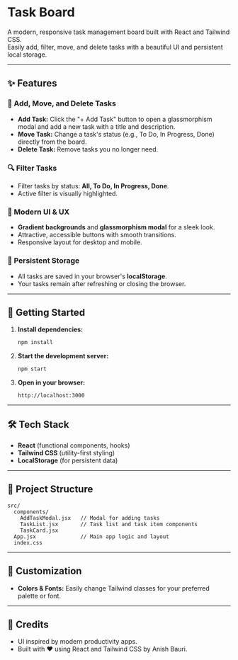 # Task Board

A modern, responsive task management board built with React and Tailwind CSS.  
Easily add, filter, move, and delete tasks with a beautiful UI and persistent local storage.

---

## ✨ Features

### 📝 Add, Move, and Delete Tasks

- **Add Task:** Click the "+ Add Task" button to open a glassmorphism modal and add a new task with a title and description.
- **Move Task:** Change a task's status (e.g., To Do, In Progress, Done) directly from the board.
- **Delete Task:** Remove tasks you no longer need.

### 🔍 Filter Tasks

- Filter tasks by status: **All, To Do, In Progress, Done**.
- Active filter is visually highlighted.

### 🎨 Modern UI & UX

- **Gradient backgrounds** and **glassmorphism modal** for a sleek look.
- Attractive, accessible buttons with smooth transitions.
- Responsive layout for desktop and mobile.

### 💾 Persistent Storage

- All tasks are saved in your browser's **localStorage**.
- Your tasks remain after refreshing or closing the browser.

---

## 🚀 Getting Started

1. **Install dependencies:**
   ```bash
   npm install
   ```
2. **Start the development server:**
   ```bash
   npm start
   ```
3. **Open in your browser:**
   ```
   http://localhost:3000
   ```

---

## 🛠️ Tech Stack

- **React** (functional components, hooks)
- **Tailwind CSS** (utility-first styling)
- **LocalStorage** (for persistent data)

---

## 📁 Project Structure

```
src/
  components/
    AddTaskModal.jsx   // Modal for adding tasks
    TaskList.jsx       // Task list and task item components
    TaskCard.jsx
  App.jsx              // Main app logic and layout
  index.css
```

---

## 📌 Customization

- **Colors & Fonts:** Easily change Tailwind classes for your preferred palette or font.

---

## 🙏 Credits

- UI inspired by modern productivity apps.
- Built with ❤️ using React and Tailwind CSS by Anish Bauri.
